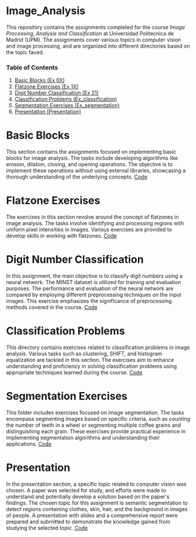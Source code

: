 # Image_Analysis

This repository contains the assignments completed for the course _Image Processing, Analysis and Classification_ at Universidad Politecnica de Madrid (UPM). The assignments cover various topics in computer vision and image processing, and are organized into different directories based on the topic faced.

### Table of Contents

1. [Basic Blocks (Ex 0X)](#basic-blocks)
2. [Flatzone Exercises (Ex 1X)](#flatzone-exercises)
3. [Digit Number Classification (Ex 21)](#digit-number-classification)
4. [Classification Problems (Ex_classification)](#classification-problems)
5. [Segmentation Exercises (Ex_segmentation)](#segmentation-exercises)
6. [Presentation (Presentation)](#presentation)

# Basic Blocks
This section contains the assignments focused on implementing basic blocks for image analysis. The tasks include developing algorithms like erosion, dilation, closing, and opening operations. The objective is to implement these operations without using external libraries, showcasing a thorough understanding of the underlying concepts. 
[Code](#Ex_0X)

# Flatzone Exercises
The exercises in this section revolve around the concept of flatzones in image analysis. The tasks involve identifying and processing regions with uniform pixel intensities in images. Various exercises are provided to develop skills in working with flatzones.
[Code](#Ex_1X)

# Digit Number Classification
In this assignment, the main objective is to classify digit numbers using a neural network. The MINST dataset is utilized for training and evaluation purposes. The performance and evaluation of the neural network are compared by employing different preprocessing techniques on the input images. This exercise emphasizes the significance of preprocessing methods covered in the course.
[Code](#Ex_21)

# Classification Problems
This directory contains exercises related to classification problems in image analysis. Various tasks such as clustering, SHIFT, and histogram equalization are tackled in this section. The exercises aim to enhance understanding and proficiency in solving classification problems using appropriate techniques learned during the course.
[Code](#Ex_classification)

# Segmentation Exercises
This folder includes exercises focused on image segmentation. The tasks encompass segmenting images based on specific criteria, such as counting the number of teeth in a wheel or segmenting multiple coffee grains and distinguishing each grain. These exercises provide practical experience in implementing segmentation algorithms and understanding their applications.
[Code](#Ex_segmentation)

# Presentation
In the presentation section, a specific topic related to computer vision was chosen. A paper was selected for study, and efforts were made to understand and potentially develop a solution based on the paper's findings. The chosen topic for this assignment is semantic segmentation to detect regions containing clothes, skin, hair, and the background in images of people. A presentation with slides and a comprehensive report were prepared and submitted to demonstrate the knowledge gained from studying the selected topic.
[Code](#Presentation)
